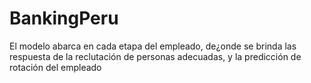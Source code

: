 # BankingPeru
El modelo abarca en cada etapa del empleado, de¿onde se brinda las respuesta de la reclutación de personas adecuadas, y la predicción de rotación del empleado
